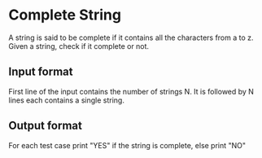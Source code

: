 # Complete String

A string is said to be complete if it contains all the characters from a to z. Given a string, check if it complete or not.

## Input format

First line of the input contains the number of strings N. It is followed by N lines each contains a single string.

## Output format

For each test case print "YES" if the string is complete, else print "NO"
